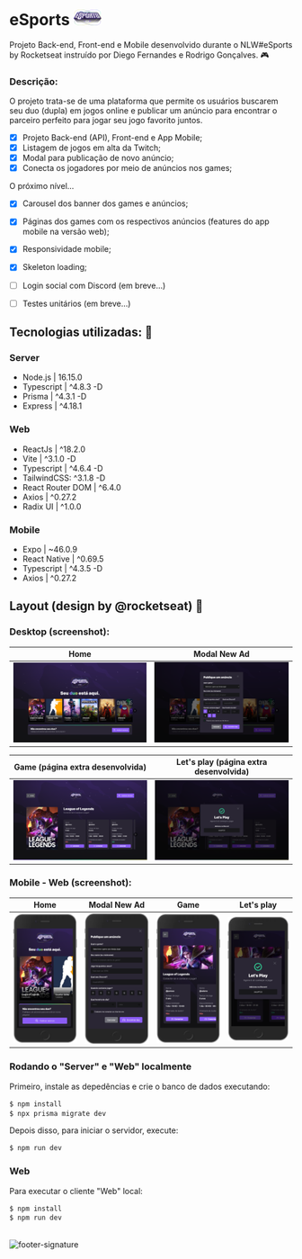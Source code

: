 # eSports <img src='https://github.com/jfernandesdev/esports/blob/a93cd06a3c75118335c0e3b04aa3790a12c1469d/web/public/favicon.svg' width='50px' />

Projeto Back-end, Front-end e Mobile desenvolvido durante o NLW#eSports by Rocketseat instruído por Diego Fernandes e Rodrigo Gonçalves. 🎮

### Descrição:
O projeto trata-se de uma plataforma que permite os usuários buscarem seu duo (dupla) em jogos online e publicar um anúncio para encontrar o parceiro perfeito para jogar seu jogo favorito juntos.

- [x] Projeto Back-end (API), Front-end e App Mobile;
- [x] Listagem de jogos em alta da Twitch;
- [x] Modal para publicação de novo anúncio;
- [x] Conecta os jogadores por meio de anúncios nos games;

O próximo nível...
- [x] Carousel dos banner dos games e anúncios;
- [x] Páginas dos games com os respectivos anúncios (features do app mobile na versão web);
- [x] Responsividade mobile;
- [x] Skeleton loading;
- [ ] Login social com Discord (em breve...)
- [ ] Testes unitários (em breve...)


## Tecnologias utilizadas: 🚀

### Server
- Node.js | 16.15.0
- Typescript | ^4.8.3 -D
- Prisma | ^4.3.1 -D
- Express | ^4.18.1

### Web
- ReactJs | ^18.2.0
- Vite | ^3.1.0 -D
- Typescript | ^4.6.4 -D
- TailwindCSS: ^3.1.8 -D
- React Router DOM | ^6.4.0
- Axios | ^0.27.2
- Radix UI | ^1.0.0

### Mobile
- Expo | ~46.0.9
- React Native | ^0.69.5
- Typescript | ^4.3.5 -D
- Axios | ^0.27.2

## Layout (design by @rocketseat) 🤩

### Desktop (screenshot):

| Home | Modal New Ad |
| --- | --- |
| <img src="https://github.com/jfernandesdev/esports/blob/f71897dc0a3aec14accce6d87b3e68ed6d729dc3/web/public/layout/desktop-1.png" /> | <img src="https://github.com/jfernandesdev/esports/blob/f71897dc0a3aec14accce6d87b3e68ed6d729dc3/web/public/layout/desktop-2.png" /> | 

| Game (página extra desenvolvida)| Let's play (página extra desenvolvida)|
| --- | --- |
| <img src="https://github.com/jfernandesdev/esports/blob/f71897dc0a3aec14accce6d87b3e68ed6d729dc3/web/public/layout/desktop-3.png" /> | <img src="https://github.com/jfernandesdev/esports/blob/f71897dc0a3aec14accce6d87b3e68ed6d729dc3/web/public/layout/desktop-4.png" /> |

### Mobile - Web (screenshot):

| Home | Modal New Ad | Game | Let's play |
| --- | --- | --- | --- |
| <img src="https://github.com/jfernandesdev/esports/blob/f71897dc0a3aec14accce6d87b3e68ed6d729dc3/web/public/layout/mobile-2.png" width='275px' /> | <img src="https://github.com/jfernandesdev/esports/blob/f71897dc0a3aec14accce6d87b3e68ed6d729dc3/web/public/layout/mobile-1.png" width='275px' /> | <img src="https://github.com/jfernandesdev/esports/blob/f71897dc0a3aec14accce6d87b3e68ed6d729dc3/web/public/layout/mobile-3.png" width='275px' /> | <img src="https://github.com/jfernandesdev/esports/blob/f71897dc0a3aec14accce6d87b3e68ed6d729dc3/web/public/layout/mobile-4.png" width='275px' /> |


###  Rodando o "Server" e "Web" localmente

Primeiro, instale as depedências e crie o banco de dados executando:
```sh
$ npm install
$ npx prisma migrate dev
```

Depois disso, para iniciar o servidor, execute:
```sh
$ npm run dev
```

###  Web

Para executar o cliente "Web" local:
```sh
$ npm install
$ npm run dev
```


<br>

<img src="https://i.ibb.co/Yckq764/footer-signature.png" alt="footer-signature" border="0"  width='400px' />

